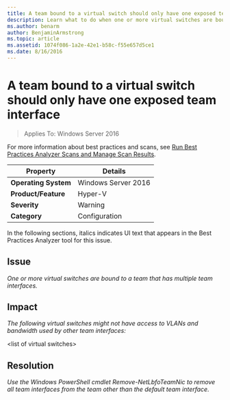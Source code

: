 ```yaml
---
title: A team bound to a virtual switch should only have one exposed team interface
description: Learn what to do when one or more virtual switches are bound to a team that has multiple team interfaces.
ms.author: benarm
author: BenjaminArmstrong
ms.topic: article
ms.assetid: 1074f086-1a2e-42e1-b58c-f55e657d5ce1
ms.date: 8/16/2016
---
```

# A team bound to a virtual switch should only have one exposed team interface

>Applies To: Windows Server 2016

For more information about best practices and scans, see [Run Best Practices Analyzer Scans and Manage Scan Results](/previous-versions/windows/it-pro/windows-server-2012-R2-and-2012/hh831400(v=ws.11)).

|Property|Details|
|-|-|
|**Operating System**|Windows Server 2016|
|**Product/Feature**|Hyper-V|
|**Severity**|Warning|
|**Category**|Configuration|

In the following sections, italics indicates UI text that appears in the Best Practices Analyzer tool for this issue.

## Issue
*One or more virtual switches are bound to a team that has multiple team interfaces.*

## Impact
*The following virtual switches might not have access to VLANs and bandwidth used by other team interfaces:*

\<list of virtual switches>

## Resolution
*Use the Windows PowerShell cmdlet Remove-NetLbfoTeamNic to remove all team interfaces from the team other than the default team interface.*